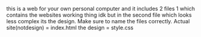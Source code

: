 this is a web for your own personal computer and it includes 2 files 1 which contains the websites working thing idk but in the second file which looks less complex its the design. Make sure to name the files correctly. Actual site(notdesign) = index.html
the design = style.css
